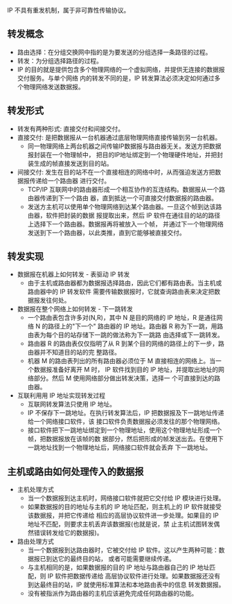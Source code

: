 

IP 不具有重发机制，属于非可靠性传输协议。

## 转发概念
- 路由选择：在分组交换网中指的是为要发送的分组选择一条路径的过程。
- 转发：为分组选择路径的过程。
- IP 的目的就是提供包含多个物理网络的一个虚拟网络，并提供无连接的数据报交付服务。与单个网络
  内的转发不同的是，IP 转发算法必须决定如何通过多个物理网络发送数据报。

## 转发形式
- 转发有两种形式: 直接交付和间接交付。
- 直接交付: 是把数据报从一台机器通过底层物理网络直接传输到另一台机器。
    + 同一物理网络上两台机器之间传输IP数据报与路由器无关。发送方把数据报封装在一个物理帧中，
      把目的IP地址绑定到一个物理硬件地址，并把封装生成的帧直接发送到目的站。
- 间接交付: 发生在目的站不在一个直接相连的网络中时，从而强迫发送方把数据报传递给一个路由器
  进行交付。
    + TCP/IP 互联网中的路由器形成一个相互协作的互连结构。数据报从一个路由器传递到下一个路由
      器，直到抵达一个可直接交付数据报的路由器。
    + 发送方主机可以使用单个物理网络到达某个路由器。一旦这个帧到达该路由器，软件把封装的数据
      报提取出来，然后 IP 软件在通往目的站的路径上选择下一个路由器。数据报再将被放入一个帧，
      并通过下一个物理网络发送到下一个路由器，以此类推，直到它能够被直接交付。

## 转发实现
- 数据报在机器上如何转发 - 表驱动 IP 转发
    + 由于主机或路由器都为数据报选择路由，因此它们都有路由表。当主机或路由器中的 IP 转发软件
      需要传输数据报时，它就查询路由表来决定把数据报发往何处。
- 数据报在整个网络上如何转发 - 下一跳转发
    + 一个路由表包含许多对(N,R)，其中 N 是目的网络的 IP 地址，R 是通往网络 N 的路径上的"下一个"
      路由器的 IP 地址。路由器 R 称为下一跳，用路由表为每个目的站存储下一跳的做法称为下一跳路
      由选择或下一跳转发。
    + 路由器 R 的路由表仅仅指明了从 R 到某个目的网络的路径上的下一步，路由器并不知道目的站的完
      整路径。
    + 机器 M 的路由表列出的所有路由器必须位于 M 直接相连的网络上。当一个数据报准备好离开 M 时，
      IP 软件找到目的 IP 地址，并提取出地址的网络部分。然后 M 使用网络部分做出转发决策，选择一
      个可直接到达的路由器。
- 互联利用用 IP 地址实现转发过程
    + 互联网转发算法只使用 IP 地址。
    + IP 不保存下一跳地址。在执行转发算法后，IP 把数据报及下一跳地址传递给一个网络接口软件，该
      接口软件负责数据报必须发往的那个物理网络。
    + 接口软件把下一跳地址绑定到一个物理地址，使用这个物理地址形成一个帧，把数据报放在该帧的数
      据部分，然后把形成的帧发送出去。在使用下一跳地址找到一个物理地址后，网络接口软件就会丢弃
      下一跳地址。

## 主机或路由如何处理传入的数据报
- 主机处理方式
    + 当一个数据报到达主机时，网络接口软件就把它交付给 IP 模块进行处理。
    + 如果数据报的目的地址与主机的 IP 地址匹配，则主机上的 IP 软件就接受该数据报，并把它传递给
      相应的高层协议软件进一步处理。如果目的 IP 地址不匹配，则要求主机丢弃该数据报(也就是说，禁
      止主机试图转发偶然错误转发给它的数据报)。
- 路由处理方式
  + 当一个数据报到达路由器时，它被交付给 IP 软件。这以产生两种可能：数据报已到达它的最终目的站，
    或者可能需要继续传递。
  + 与主机相同的是，如果数据报的目的 IP 地址与路由器自己的 IP 地址匹配，则 IP 软件把数据传递给
    高层协议软件进行处理。如果数据报还没有到达最终目的站，IP 就使用标准算法和本地路由表中的信息
    转发数据报。
  + 没有被指派作为路由器的主机应该避免完成任何路由器的功能。